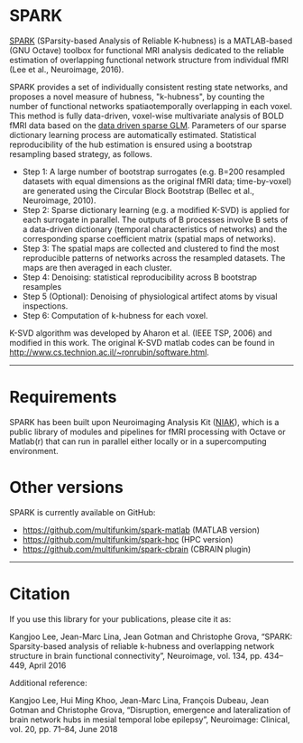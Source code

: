 # SPARK

[SPARK](https://www.sciencedirect.com/science/article/pii/S1053811916002548) (SParsity-based Analysis of Reliable K-hubness) is a MATLAB-based (GNU Octave) toolbox for functional MRI analysis dedicated to the reliable estimation of overlapping functional network structure from individual fMRI (Lee et al., Neuroimage, 2016).  

SPARK provides a set of individually consistent resting state networks, and proposes a novel measure of hubness, "k-hubness", by counting the number of functional networks spatiaotemporally overlapping in each voxel. This method is fully data-driven, voxel-wise multivariate analysis of BOLD fMRI data based on the [data driven sparse GLM](http://ieeexplore.ieee.org/document/5659483). Parameters of our sparse dictionary learning process are automatically estimated. Statistical reproducibility of the hub estimation is ensured using a bootstrap resampling based strategy, as follows.

* Step 1: A large number of bootstrap surrogates (e.g. B=200 resampled datasets with equal dimensions as the original fMRI data; time-by-voxel) are generated using the Circular Block Bootstrap (Bellec et al., Neuroimage, 2010).
* Step 2: Sparse dictionary learning (e.g. a modified K-SVD) is applied for each surrogate in parallel. The outputs of B processes involve B sets of a data-driven dictionary (temporal characteristics of networks) and the corresponding sparse coefficient matrix (spatial maps of networks). 
* Step 3: The spatial maps are collected and clustered to find the most reproducible patterns of networks across the resampled datasets. The maps are then averaged in each cluster. 
* Step 4: Denoising: statistical reproducibility across B bootstrap resamples
* Step 5 (Optional): Denoising of physiological artifect atoms by visual inspections.
* Step 6: Computation of k-hubness for each voxel.

K-SVD algorithm was developed by Aharon et al. (IEEE TSP, 2006) and modified in this work. The original K-SVD matlab codes can be found in http://www.cs.technion.ac.il/~ronrubin/software.html.

------------
# Requirements

SPARK has been built upon Neuroimaging Analysis Kit ([NIAK](https://github.com/SIMEXP/niak)), which is a public library of modules and pipelines for fMRI processing with Octave or Matlab(r) that can run in parallel either locally or in a supercomputing environment.  

# Other versions

SPARK is currently available on GitHub: 
 - https://github.com/multifunkim/spark-matlab (MATLAB version)
 - https://github.com/multifunkim/spark-hpc (HPC version)
 - https://github.com/multifunkim/spark-cbrain (CBRAIN plugin)

------------

# Citation

If you use this library for your publications, please cite it as:

Kangjoo Lee, Jean-Marc Lina, Jean Gotman and Christophe Grova, “SPARK: Sparsity-based analysis of reliable k-hubness and overlapping network structure in brain functional connectivity”, Neuroimage, vol. 134, pp. 434–449, April 2016

Additional reference:

Kangjoo Lee, Hui Ming Khoo, Jean-Marc Lina, François Dubeau, Jean Gotman and Christophe Grova, “Disruption, emergence and lateralization of brain network hubs in mesial temporal lobe epilepsy”, Neuroimage: Clinical, vol. 20, pp. 71–84, June 2018
